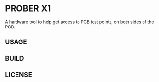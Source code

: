 # PROBER X1

A hardware tool to help get access to PCB test points, on both sides of the PCB.

## USAGE


## BUILD


## LICENSE


